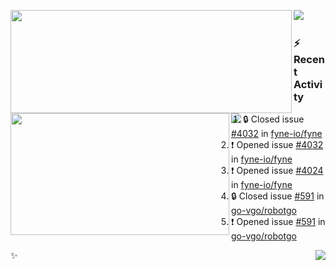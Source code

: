 <p>
  <p>
  <img align="left" width="450" height="165" src="https://github-readme-stats-git-masterrstaa-rickstaa.vercel.app/api?username=lowking&bg_color=0D1116&theme=synthwave&show_icons=true&hide_border=true&line_height=20&title_color=4E7C65&icon_color=555&show_owner=true&text_color=777&count_private=true"/>
  </p>
  <p>
  <img align="left" width="350" height="195" src="https://github-readme-stats-git-masterrstaa-rickstaa.vercel.app/api/top-langs/?layout=compact&username=lowking&bg_color=0D1116&theme=synthwave&show_icons=true&hide_border=true&line_height=20&title_color=4E7C65&icon_color=555&show_owner=true&text_color=777&hide&langs_count=4"/>
  </p>
  <p>
    <a align="left" href="https://t.me/Violettoy_bot"><img src="https://img.shields.io/badge/Telegram-%2352A4DB.svg?&style=social&logo=telegram&logoColor=white" /></a>&nbsp;&nbsp;
<!--     <img align="left" src="https://github.com/lowking/lowking/workflows/Waka%20Readme/badge.svg" />&nbsp;&nbsp; -->
    <img align="left" src="https://github.com/lowking/lowking/workflows/Activity%20Readme/badge.svg" />
  </p>
</p>

### :zap: Recent Activity

<!--START_SECTION:activity-->
1. 🔒 Closed issue [#4032](https://github.com/fyne-io/fyne/issues/4032) in [fyne-io/fyne](https://github.com/fyne-io/fyne)
2. ❗ Opened issue [#4032](https://github.com/fyne-io/fyne/issues/4032) in [fyne-io/fyne](https://github.com/fyne-io/fyne)
3. ❗ Opened issue [#4024](https://github.com/fyne-io/fyne/issues/4024) in [fyne-io/fyne](https://github.com/fyne-io/fyne)
4. 🔒 Closed issue [#591](https://github.com/go-vgo/robotgo/issues/591) in [go-vgo/robotgo](https://github.com/go-vgo/robotgo)
5. ❗ Opened issue [#591](https://github.com/go-vgo/robotgo/issues/591) in [go-vgo/robotgo](https://github.com/go-vgo/robotgo)
<!--END_SECTION:activity-->

✨<img align="right" src="http://profile-counter.glitch.me/lowking/count.svg"/>
